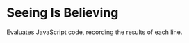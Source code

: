 Seeing Is Believing
===================

Evaluates JavaScript code, recording the results of each line.


